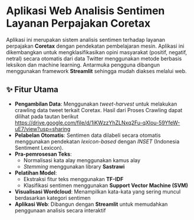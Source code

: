 # Aplikasi Web Analisis Sentimen Layanan Perpajakan Coretax

Aplikasi ini merupakan sistem analisis sentimen terhadap layanan perpajakan **Coretax** dengan pendekatan pembelajaran mesin. Aplikasi ini dikembangkan untuk mengklasifikasikan opini masyarakat (positif, negatif, netral) secara otomatis dari data Twitter menggunakan metode berbasis leksikon dan machine learning. Antarmuka pengguna dibangun menggunakan framework **Streamlit** sehingga mudah diakses melalui web.

## ✨ Fitur Utama

- **Pengambilan Data**: Menggunakan *tweet-harvest* untuk melakukan crawling data tweet terkait Coretax. Hasil dari Proses Crawling dapat dilihat pada tautan berikut https://drive.google.com/file/d/1iKWzzYhZLNxq2Fu-qXlou-59YfeW-uE7/view?usp=sharing 
- **Pelabelan Otomatis**: Sentimen data dilabeli secara otomatis menggunakan pendekatan *lexicon-based* dengan *INSET* (Indonesia Sentiment Lexicon).
- **Pra-pemrosesan Teks**:
  - Normalisasi kata alay menggunakan kamus alay
  - *Stemming* menggunakan library **Sastrawi**
- **Pelatihan Model**:
  - Ekstraksi fitur teks menggunakan **TF-IDF**
  - Klasifikasi sentimen menggunakan **Support Vector Machine (SVM)**
- **Visualisasi Wordcloud**: Menampilkan kata-kata yang sering muncul berdasarkan kategori sentimen
- **Aplikasi Web**: Dibangun dengan **Streamlit** untuk memudahkan penggunaan analisis secara interaktif
